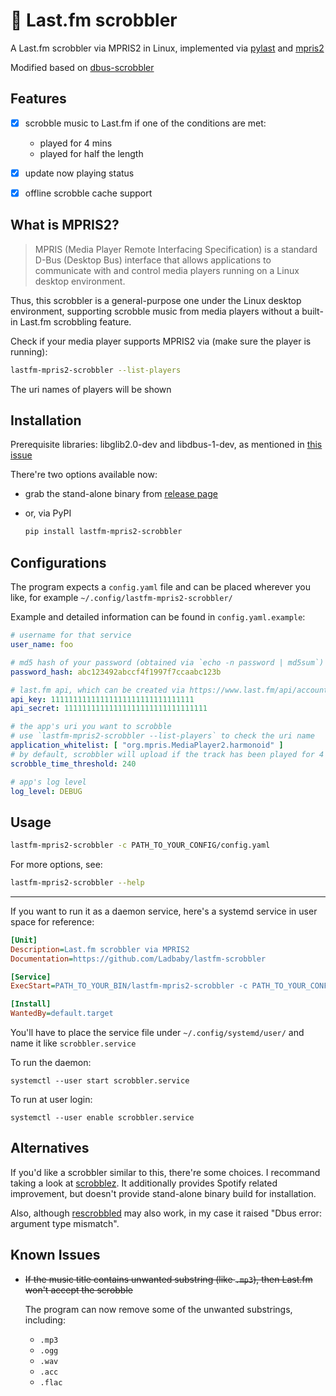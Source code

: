 ﻿# 🎵 Last.fm scrobbler

A Last.fm scrobbler via MPRIS2 in Linux, implemented via [pylast](https://github.com/pylast/pylast) and [mpris2](https://pythonhosted.org/mpris2/index.html)

Modified based on [dbus-scrobbler](https://github.com/spezifisch/dbus-scrobbler)

## Features

- [x] scrobble music to Last.fm if one of the conditions are met:

    - played for 4 mins
    - played for half the length
- [x] update now playing status
- [x] offline scrobble cache support

## What is MPRIS2?

> MPRIS (Media Player Remote Interfacing Specification) is a standard D-Bus (Desktop Bus) interface that allows applications to communicate with and control media players running on a Linux desktop environment.

Thus, this scrobbler is a general-purpose one under the Linux desktop environment, supporting scrobble music from media players without a built-in Last.fm scrobbling feature.

Check if your media player supports MPRIS2 via (make sure the player is running):

```bash
lastfm-mpris2-scrobbler --list-players
```

The uri names of players will be shown

## Installation

Prerequisite libraries: libglib2.0-dev and libdbus-1-dev, as mentioned in [this issue](https://github.com/Ladbaby/lastfm-scrobbler/issues/6#issuecomment-2620915466)

There're two options available now:

- grab the stand-alone binary from [release page](https://github.com/Ladbaby/lastfm-scrobbler/releases)

- or, via PyPI

    ```bash
    pip install lastfm-mpris2-scrobbler
    ```

## Configurations

The program expects a `config.yaml` file and can be placed wherever you like, for example `~/.config/lastfm-mpris2-scrobbler/`

Example and detailed information can be found in `config.yaml.example`:

```yaml
# username for that service
user_name: foo

# md5 hash of your password (obtained via `echo -n password | md5sum`)
password_hash: abc123492abccf4f1997f7ccaabc123b

# last.fm api, which can be created via https://www.last.fm/api/account/create
api_key: 11111111111111111111111111111111
api_secret: 11111111111111111111111111111111

# the app's uri you want to scrobble
# use `lastfm-mpris2-scrobbler --list-players` to check the uri name
application_whitelist: [ "org.mpris.MediaPlayer2.harmonoid" ]
# by default, scrobbler will upload if the track has been played for 4 * 60 seconds or half the total length
scrobble_time_threshold: 240

# app's log level
log_level: DEBUG
```

## Usage

```bash
lastfm-mpris2-scrobbler -c PATH_TO_YOUR_CONFIG/config.yaml
```

For more options, see:

```bash
lastfm-mpris2-scrobbler --help
```

---

If you want to run it as a daemon service, here's a systemd service in user space for reference:

```ini
[Unit]
Description=Last.fm scrobbler via MPRIS2
Documentation=https://github.com/Ladbaby/lastfm-scrobbler

[Service]
ExecStart=PATH_TO_YOUR_BIN/lastfm-mpris2-scrobbler -c PATH_TO_YOUR_CONFIG/config.yaml

[Install]
WantedBy=default.target
```

You'll have to place the service file under `~/.config/systemd/user/` and name it like `scrobbler.service`

To run the daemon:

```shell
systemctl --user start scrobbler.service
```

To run at user login:

```shell
systemctl --user enable scrobbler.service
```

## Alternatives

If you'd like a scrobbler similar to this, there're some choices. I recommand taking a look at [scrobblez](https://github.com/YodaEmbedding/scrobblez). It additionally provides Spotify related improvement, but doesn't provide stand-alone binary build for installation.

Also, although [rescrobbled](https://github.com/InputUsername/rescrobbled) may also work, in my case it raised "Dbus error: argument type mismatch".

## Known Issues

- ~~If the music title contains unwanted substring (like `.mp3`), then Last.fm won't accept the scrobble~~

    The program can now remove some of the unwanted substrings, including:

    - `.mp3`
    - `.ogg`
    - `.wav`
    - `.acc`
    - `.flac`
